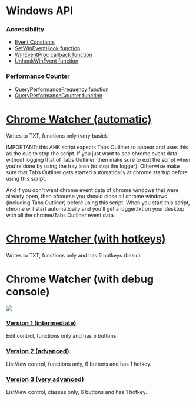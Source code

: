 # Windows API

### Accessibility <!-- a.k.a. Acc (Microsoft Active Accessibility) -->
* [Event Constants](https://learn.microsoft.com/en-us/windows/win32/winauto/event-constants)  
* [SetWinEventHook function](https://learn.microsoft.com/en-us/windows/win32/api/winuser/nf-winuser-setwineventhook)  
* [WinEventProc callback function](https://learn.microsoft.com/en-us/windows/win32/api/winuser/nc-winuser-wineventproc)  
* [UnhookWinEvent function](https://learn.microsoft.com/en-us/windows/win32/api/winuser/nf-winuser-unhookwinevent)

### Performance Counter
* [QueryPerformanceFrequency function](https://learn.microsoft.com/en-us/windows/win32/api/profileapi/nf-profileapi-queryperformancefrequency)
* [QueryPerformanceCounter function](https://learn.microsoft.com/en-us/windows/win32/api/profileapi/nf-profileapi-queryperformancecounter)

# [Chrome Watcher (automatic)](https://github.com/Lorenzo501/MinimizedTabsOutliner.ahk/blob/main/Educational/Chrome%20Watcher%20(automatic).ahk)
Writes to TXT, functions only (very basic).

IMPORTANT: this AHK script expects Tabs Outliner to appear and uses this as the cue to stop the script. If you just want to see chrome event data without logging that of Tabs Outliner, then make sure to exit the script when you're done by using the tray icon (to stop the logger). Otherwise make sure that Tabs Outliner gets started automatically at chrome startup before using this script.

And if you don't want chrome event data of chrome windows that were already open, then ofcourse you should close all chrome windows (including Tabs Outliner) before using this script. When you start this script, chrome will start automatically and you'll get a logger.txt on your desktop with all the chrome/Tabs Outliner event data.

# [Chrome Watcher (with hotkeys)](https://github.com/Lorenzo501/MinimizedTabsOutliner.ahk/blob/main/Educational/Chrome%20Watcher%20(with%20hotkeys).ahk)
Writes to TXT, functions only and has 6 hotkeys (basic).

# Chrome Watcher (with debug console)
[![](https://github.com/Lorenzo501/MinimizedTabsOutliner.ahk/blob/main/Educational/Chrome%20Watcher%20(with%20debug%20console)%20v3.png)](#)

### [Version 1 (intermediate)](https://github.com/Lorenzo501/MinimizedTabsOutliner.ahk/blob/main/Educational/Chrome%20Watcher%20(with%20debug%20console)%20v1.ahk)
Edit control, functions only and has 5 buttons.

### [Version 2 (advanced)](https://github.com/Lorenzo501/MinimizedTabsOutliner.ahk/blob/main/Educational/Chrome%20Watcher%20(with%20debug%20console)%20v2.ahk)
ListView control, functions only, 6 buttons and has 1 hotkey.

### [Version 3 (very advanced)](https://github.com/Lorenzo501/MinimizedTabsOutliner.ahk/blob/main/Educational/Chrome%20Watcher%20(with%20debug%20console)%20v3.ahk)
ListView control, classes only, 6 buttons and has 1 hotkey.
